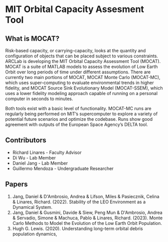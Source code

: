 # MIT Orbital Capacity Assesment Tool

## What is MOCAT?

Risk-based capacity, or carrying-capacity, looks at the quantity and configuration of objects that can be placed subject to various constraints. ARCLab is developing the MIT Orbital Capacity Assessment Tool (MOCAT). MOCAT is a suite of MATLAB models to assess the evolution of Low Earth Orbit over long periods of time under different assumptions. There are currently two main portions of MOCAT, MOCAT Monte Carlo (MOCAT-MC), which uses super-computing to evaluate environmental trends in higher fidelity, and MOCAT Source Sink Evolutionary Model (MOCAT-SSEM), which uses a lower fidelity modeling approach capable of running on a personal computer in seconds to minutes.

Both tools exist with a basic level of functionality. MOCAT-MC runs are regularly being performed on MIT’s supercomputer to explore a variety of potential future scenarios and optimize the codebase. Runs show good agreement with outputs of the European Space Agency’s DELTA tool.



## Contributors

* Richard Linares - Faculty Advisor
* Di Wu - Lab Member
* Daniel Jang - Lab Member
* Guillermo Mendoza - Undergraduate Researcher

## Papers

1. Jang, Daniel & D'Ambrosio, Andrea & Lifson, Miles & Pasiecznik, Celina & Linares, Richard. (2022). Stability of the LEO Environment as a Dynamical System. 
2. Jang, Daniel & Gusmini, Davide & Siew, Peng Mun & D'Ambrosio, Andrea & Servadio, Simone & Machuca, Pablo & Linares, Richard. (2023). Monte Carlo Methods to Model the Evolution of the Low Earth Orbit Population. 
3. Hugh G. Lewis. (2020). Understanding long-term orbital debris population dynamics,